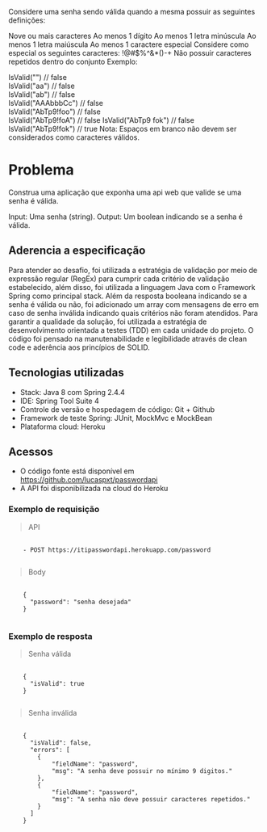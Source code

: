 Considere uma senha sendo válida quando a mesma possuir as seguintes definições:

Nove ou mais caracteres
Ao menos 1 dígito
Ao menos 1 letra minúscula
Ao menos 1 letra maiúscula
Ao menos 1 caractere especial
Considere como especial os seguintes caracteres: !@#$%^&*()-+
Não possuir caracteres repetidos dentro do conjunto
Exemplo:

IsValid("") // false  
IsValid("aa") // false  
IsValid("ab") // false  
IsValid("AAAbbbCc") // false  
IsValid("AbTp9!foo") // false  
IsValid("AbTp9!foA") // false
IsValid("AbTp9 fok") // false
IsValid("AbTp9!fok") // true
Nota: Espaços em branco não devem ser considerados como caracteres válidos.

# Problema
Construa uma aplicação que exponha uma api web que valide se uma senha é válida.

Input: Uma senha (string).
Output: Um boolean indicando se a senha é válida.

## Aderencia a especificação
Para atender ao desafio, foi utilizada a estratégia de validação por meio de expressão regular (RegEx) para cumprir cada critério de validação estabelecido, além disso, foi utilizada a linguagem Java com o Framework Spring como principal stack.
Além da resposta booleana indicando se a senha é válida ou não, foi adicionado um array com mensagens de erro em caso de senha inválida indicando quais critérios não foram atendidos.
Para garantir a qualidade da solução, foi utilizada a estratégia de desenvolvimento orientada a testes (TDD) em cada unidade do projeto. O código foi pensado na manutenabilidade e legibilidade através de clean code e aderência aos princípios de SOLID.

## Tecnologias utilizadas
* Stack: Java 8 com Spring 2.4.4
* IDE: Spring Tool Suite 4
* Controle de versão e hospedagem de código: Git + Github
* Framework de teste Spring: JUnit, MockMvc e MockBean
* Plataforma cloud: Heroku

## Acessos
* O código fonte está disponível em https://github.com/lucaspxt/passwordapi
* A API foi disponibilizada na cloud do Heroku

### Exemplo de requisição

<blockquote>API</blockquote>
<pre>
  <code>
    - POST https://itipasswordapi.herokuapp.com/password
  </code>
</pre>

<blockquote>Body</blockquote>
<pre>
  <code>
    {
      "password": "senha desejada"
    }
  </code>
</pre>

### Exemplo de resposta

<blockquote>Senha válida</blockquote>
<pre>
  <code>
    {
      "isValid": true
    }
  </code>
</pre>

<blockquote>Senha inválida</blockquote>
<pre>
  <code>
    {
      "isValid": false,
      "errors": [
        {
            "fieldName": "password",
            "msg": "A senha deve possuir no mínimo 9 digitos."
        },
        {
            "fieldName": "password",
            "msg": "A senha não deve possuir caracteres repetidos."
        }
      ]
    }
  </code>
</pre>

